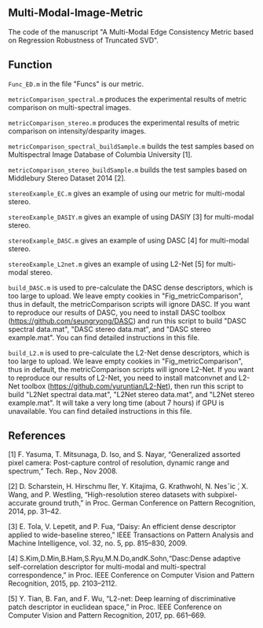 ## Multi-Modal-Image-Metric
The code of the manuscript "A Multi-Modal Edge Consistency Metric based on Regression Robustness of Truncated SVD".


## Function
`Func_ED.m` in the file "Funcs" is our metric.

`metricComparison_spectral.m` produces the experimental results of metric comparison on multi-spectral images.

`metricComparison_stereo.m` produces the experimental results of metric comparison on intensity/desparity images.

`metricComparison_spectral_buildSample.m` builds the test samples based on Multispectral Image Database of Columbia University [1].

`metricComparison_stereo_buildSample.m` builds the test samples based on Middlebury Stereo Dataset 2014 [2].

`stereoExample_EC.m` gives an example of using our metric for multi-modal stereo.

`stereoExample_DASIY.m` gives an example of using DASIY [3] for multi-modal stereo.

`stereoExample_DASC.m` gives an example of using DASC [4] for multi-modal stereo.

`stereoExample_L2net.m` gives an example of using L2-Net [5] for multi-modal stereo.

`build_DASC.m` is used to pre-calculate the DASC dense descriptors, which is too large to upload. 
We leave empty cookies in "Fig_metricComparison", thus in default, 
the metricComparison scripts will ignore DASC.
If you want to reproduce our results of DASC, you need to install DASC toolbox (https://github.com/seungryong/DASC) and run this script to build
"DASC spectral data.mat", "DASC stereo data.mat", and "DASC stereo example.mat".
You can find detailed instructions in this file.

`build_L2.m` is used to pre-calculate the L2-Net dense descriptors, which is too large to upload. 
We leave empty cookies in "Fig_metricComparison", thus in default, 
the metricComparison scripts will ignore L2-Net.
If you want to reproduce our results of L2-Net, you need to install matconvnet and  L2-Net toolbox (https://github.com/yuruntian/L2-Net), then run this script to build
"L2Net spectral data.mat", "L2Net stereo data.mat", and "L2Net stereo example.mat".
It will take a very long time (about 7 hours) if GPU is unavailable.
You can find detailed instructions in this file.

## References
[1] F. Yasuma, T. Mitsunaga, D. Iso, and S. Nayar, “Generalized assorted pixel camera: Post-capture control of resolution, dynamic range and spectrum,” Tech. Rep., Nov 2008.

[2] D. Scharstein, H. Hirschmu ̈ller, Y. Kitajima, G. Krathwohl, N. Nesˇic ́, X. Wang, and P. Westling, “High-resolution stereo datasets with subpixel-accurate ground truth,” in Proc. German Conference on Pattern Recognition, 2014, pp. 31–42.

[3] E. Tola, V. Lepetit, and P. Fua, “Daisy: An efficient dense descriptor applied to wide-baseline stereo,” IEEE Transactions on Pattern Analysis and Machine Intelligence, vol. 32, no. 5, pp. 815–830, 2009.

[4] S.Kim,D.Min,B.Ham,S.Ryu,M.N.Do,andK.Sohn,“Dasc:Dense adaptive self-correlation descriptor for multi-modal and multi-spectral correspondence,” in Proc. IEEE Conference on Computer Vision and Pattern Recognition, 2015, pp. 2103–2112.

[5] Y. Tian, B. Fan, and F. Wu, “L2-net: Deep learning of discriminative patch descriptor in euclidean space,” in Proc. IEEE Conference on Computer Vision and Pattern Recognition, 2017, pp. 661–669.
